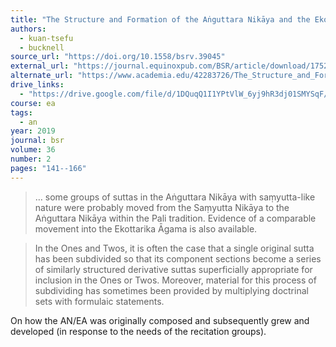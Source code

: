 ```yaml
---
title: "The Structure and Formation of the Aṅguttara Nikāya and the Ekottarika Āgama"
authors:
  - kuan-tsefu
  - bucknell
source_url: "https://doi.org/10.1558/bsrv.39045"
external_url: "https://journal.equinoxpub.com/BSR/article/download/17527/19950"
alternate_url: "https://www.academia.edu/42283726/The_Structure_and_Formation_of_the_Aṅguttara_Nikāya_and_the_Ekottarika_Āgama"
drive_links:
  - "https://drive.google.com/file/d/1DQuqQ1I1YPtVlW_6yj9hR3dj01SMYSqF/view?usp=drivesdk"
course: ea
tags:
  - an
year: 2019
journal: bsr
volume: 36
number: 2
pages: "141--166"
---
```


> … some groups of suttas in the Aṅguttara Nikāya with saṃyutta-like nature were probably moved from the Saṃyutta Nikāya to the Aṅguttara Nikāya within the Pali tradition. Evidence of a comparable movement into the Ekottarika Āgama is also available.

> In the Ones and Twos, it is often the case that a single original sutta has been subdivided so that its component sections become a series of similarly structured derivative suttas superficially appropriate for inclusion in the Ones or Twos.
> Moreover, material for this process of subdividing has sometimes been provided by multiplying doctrinal sets with formulaic statements.

On how the AN/EA was originally composed and subsequently grew and developed (in response to the needs of the recitation groups).
